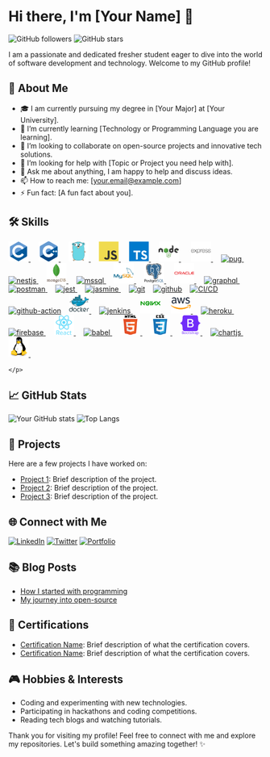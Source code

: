 # Hi there, I'm [Your Name] 👋

![GitHub followers](https://img.shields.io/github/followers/your-github-username?style=social)
![GitHub stars](https://img.shields.io/github/stars/your-github-username?style=social)

I am a passionate and dedicated fresher student eager to dive into the world of software development and technology. Welcome to my GitHub profile!

## 🚀 About Me
- 🎓 I am currently pursuing my degree in [Your Major] at [Your University].
- 🌱 I’m currently learning [Technology or Programming Language you are learning].
- 👯 I’m looking to collaborate on open-source projects and innovative tech solutions.
- 🤔 I’m looking for help with [Topic or Project you need help with].
- 💬 Ask me about anything, I am happy to help and discuss ideas.
- 📫 How to reach me: [your.email@example.com]
- ⚡ Fun fact: [A fun fact about you].

## 🛠️ Skills
<p align="left">
        <a href="https://www.cprogramming.com/" target="_blank" rel="noreferrer"> <img
                src="https://raw.githubusercontent.com/devicons/devicon/master/icons/c/c-original.svg" alt="c"
                width="40" height="40" /> </a>&nbsp;&nbsp;&nbsp;
        <a href="https://www.w3schools.com/cpp/" target="_blank" rel="noreferrer"> <img
                src="https://raw.githubusercontent.com/devicons/devicon/master/icons/cplusplus/cplusplus-original.svg"
                alt="cplusplus" width="40" height="40" /> </a>&nbsp;&nbsp;&nbsp;
        <a href="https://golang.org" target="_blank" rel="noreferrer"> <img
                src="https://raw.githubusercontent.com/devicons/devicon/master/icons/go/go-original.svg" alt="go"
                width="40" height="40" /> </a>&nbsp;&nbsp;&nbsp;
        <a href="https://developer.mozilla.org/en-US/docs/Web/JavaScript" target="_blank" rel="noreferrer"> <img
                src="https://raw.githubusercontent.com/devicons/devicon/master/icons/javascript/javascript-original.svg"
                alt="javascript" width="40" height="40" /> </a>&nbsp;&nbsp;&nbsp;
        <a href="https://www.typescriptlang.org/" target="_blank" rel="noreferrer"> <img
                src="https://raw.githubusercontent.com/devicons/devicon/master/icons/typescript/typescript-original.svg"
                alt="typescript" width="40" height="40" /> </a>&nbsp;&nbsp;&nbsp;
        <a href="https://nodejs.org" target="_blank" rel="noreferrer"> <img
                src="https://raw.githubusercontent.com/devicons/devicon/master/icons/nodejs/nodejs-original-wordmark.svg"
                alt="nodejs" width="40" height="40" /> </a>&nbsp;&nbsp;&nbsp;&nbsp;
        <a href="https://expressjs.com" target="_blank" rel="noreferrer"> <img
                src="https://raw.githubusercontent.com/devicons/devicon/master/icons/express/express-original-wordmark.svg"
                alt="express" width="40" height="40" /> </a>&nbsp;&nbsp;&nbsp;
        <a href="https://pugjs.org" target="_blank" rel="noreferrer"> <img
                src="https://cdn.worldvectorlogo.com/logos/pug.svg" alt="pug" width="40" height="40" />
        </a>&nbsp;&nbsp;&nbsp;
        <a href="https://nestjs.com/" target="_blank" rel="noreferrer"> <img
                src="https://upload.wikimedia.org/wikipedia/commons/a/a8/NestJS.svg" alt="nestjs" width="40"
                height="40" /> </a>&nbsp;&nbsp;&nbsp;
        <a href="https://www.mongodb.com/" target="_blank" rel="noreferrer"> <img
                src="https://raw.githubusercontent.com/devicons/devicon/master/icons/mongodb/mongodb-original-wordmark.svg"
                alt="mongodb" width="40" height="40" /> </a>&nbsp;&nbsp;&nbsp;
        <a href="https://www.microsoft.com/en-us/sql-server" target="_blank" rel="noreferrer"> <img
                src="https://www.svgrepo.com/show/303229/microsoft-sql-server-logo.svg" alt="mssql" width="40"
                height="40" /> </a>&nbsp;&nbsp;&nbsp;
        <a href="https://www.mysql.com/" target="_blank" rel="noreferrer"> <img
                src="https://raw.githubusercontent.com/devicons/devicon/master/icons/mysql/mysql-original-wordmark.svg"
                alt="mysql" width="40" height="40" /> </a>&nbsp;&nbsp;&nbsp;
        <a href="https://www.postgresql.org" target="_blank" rel="noreferrer"> <img
                src="https://raw.githubusercontent.com/devicons/devicon/master/icons/postgresql/postgresql-original-wordmark.svg"
                alt="postgresql" width="40" height="40" /> </a>&nbsp;&nbsp;&nbsp;
        <a href="https://www.oracle.com/" target="_blank" rel="noreferrer"> <img
                src="https://raw.githubusercontent.com/devicons/devicon/master/icons/oracle/oracle-original.svg"
                alt="oracle" width="40" height="40" /> </a>&nbsp;&nbsp;&nbsp;
        <a href="https://graphql.org" target="_blank" rel="noreferrer"> <img
                src="https://www.vectorlogo.zone/logos/graphql/graphql-icon.svg" alt="graphql" width="40" height="40" />
        </a>&nbsp;&nbsp;&nbsp;
        <a href="https://postman.com" target="_blank" rel="noreferrer"> <img
                src="https://www.vectorlogo.zone/logos/getpostman/getpostman-icon.svg" alt="postman" width="40"
                height="40" /> </a>&nbsp;&nbsp;&nbsp;
        <a href="https://jestjs.io" target="_blank" rel="noreferrer"> <img
                src="https://www.vectorlogo.zone/logos/jestjsio/jestjsio-icon.svg" alt="jest" width="40" height="40" />
        </a>&nbsp;&nbsp;&nbsp;
        <a href="https://jasmine.github.io/" target="_blank" rel="noreferrer"> <img
                src="https://www.vectorlogo.zone/logos/jasmine/jasmine-icon.svg" alt="jasmine" width="40" height="40" />
        </a>&nbsp;&nbsp;&nbsp;
        <a href="https://git-scm.com/" target="_blank" rel="noreferrer"> <img
                src="https://www.vectorlogo.zone/logos/git-scm/git-scm-icon.svg" alt="git" width="40"
                height="40" /></a>&nbsp;&nbsp;&nbsp;
        <a href="https://git-scm.com/" target="_blank" rel="noreferrer"> <img
                src="https://github.githubassets.com/assets/GitHub-Mark-ea2971cee799.png" alt="github" width="40"
                height="40" /></a>&nbsp;&nbsp;&nbsp;
        <a href="https://git-scm.com/" target="_blank" rel="noreferrer"> <img
                src="https://www.synopsys.com/glossary/what-is-cicd/_jcr_content/root/synopsyscontainer/column_1946395452_co/colRight/image_copy.coreimg.svg/1663683682045/cicd.svg"
                alt="CI/CD" width="40" height="40" /></a>&nbsp;&nbsp;&nbsp;
        <a href="https://git-scm.com/" target="_blank" rel="noreferrer"> <img
                src="https://icon.icepanel.io/Technology/svg/GitHub-Actions.svg" alt="github-action" width="40"
                height="40" /></a>&nbsp;&nbsp;&nbsp;
        <a href="https://www.docker.com/" target="_blank" rel="noreferrer"> <img
                src="https://raw.githubusercontent.com/devicons/devicon/master/icons/docker/docker-original-wordmark.svg"
                alt="docker" width="40" height="40" /> </a>&nbsp;&nbsp;&nbsp;
        <a href="https://www.jenkins.io" target="_blank" rel="noreferrer"> <img
                src="https://www.vectorlogo.zone/logos/jenkins/jenkins-icon.svg" alt="jenkins" width="40" height="40" />
        </a>&nbsp;&nbsp;&nbsp;
        <a href="https://www.nginx.com" target="_blank" rel="noreferrer"> <img
                src="https://raw.githubusercontent.com/devicons/devicon/master/icons/nginx/nginx-original.svg"
                alt="nginx" width="40" height="40" /> </a>&nbsp;&nbsp;&nbsp;
        <a href="https://aws.amazon.com" target="_blank" rel="noreferrer"> <img
                src="https://raw.githubusercontent.com/devicons/devicon/master/icons/amazonwebservices/amazonwebservices-original-wordmark.svg"
                alt="aws" width="40" height="40" /> </a>&nbsp;&nbsp;&nbsp;
        <a href="https://heroku.com" target="_blank" rel="noreferrer"> <img
                src="https://www.vectorlogo.zone/logos/heroku/heroku-icon.svg" alt="heroku" width="40" height="40" />
        </a>&nbsp;&nbsp;&nbsp;
        <a href="https://firebase.google.com/" target="_blank" rel="noreferrer"> <img
                src="https://www.vectorlogo.zone/logos/firebase/firebase-icon.svg" alt="firebase" width="40"
                height="40" /> </a>&nbsp;&nbsp;&nbsp;
        <a href="https://reactjs.org/" target="_blank" rel="noreferrer"> <img
                src="https://raw.githubusercontent.com/devicons/devicon/master/icons/react/react-original-wordmark.svg"
                alt="react" width="40" height="40" /> </a>&nbsp;&nbsp;&nbsp;
        <a href="https://babeljs.io/" target="_blank" rel="noreferrer">
            <img src="https://www.vectorlogo.zone/logos/babeljs/babeljs-icon.svg" alt="babel" width="40" height="40" />
        </a>&nbsp;&nbsp;&nbsp;
        <a href="https://www.w3.org/html/" target="_blank" rel="noreferrer"> <img
                src="https://raw.githubusercontent.com/devicons/devicon/master/icons/html5/html5-original-wordmark.svg"
                alt="html5" width="40" height="40" /> </a>&nbsp;&nbsp;&nbsp;
        <a href="https://www.w3schools.com/css/" target="_blank" rel="noreferrer"> <img
                src="https://raw.githubusercontent.com/devicons/devicon/master/icons/css3/css3-original-wordmark.svg"
                alt="css3" width="40" height="40" /> </a>&nbsp;&nbsp;&nbsp;
        <a href="https://getbootstrap.com" target="_blank" rel="noreferrer"> <img
                src="https://raw.githubusercontent.com/devicons/devicon/master/icons/bootstrap/bootstrap-plain-wordmark.svg"
                alt="bootstrap" width="40" height="40" /> </a>&nbsp;&nbsp;&nbsp;
        <a href="https://www.chartjs.org" target="_blank" rel="noreferrer"> <img
                src="https://www.chartjs.org/media/logo-title.svg" alt="chartjs" width="40" height="40" />
        </a>&nbsp;&nbsp;&nbsp;
        <a href="https://www.linux.org/" target="_blank" rel="noreferrer"> <img
                src="https://raw.githubusercontent.com/devicons/devicon/master/icons/linux/linux-original.svg"
                alt="linux" width="40" height="40" /> </a>&nbsp;&nbsp;&nbsp;

    </p>

    
## 📈 GitHub Stats
![Your GitHub stats](https://github-readme-stats.vercel.app/api?username=your-github-username&show_icons=true&theme=radical)
![Top Langs](https://github-readme-stats.vercel.app/api/top-langs/?username=your-github-username&layout=compact&theme=radical)

## 💼 Projects
Here are a few projects I have worked on:
- [Project 1](link-to-project): Brief description of the project.
- [Project 2](link-to-project): Brief description of the project.
- [Project 3](link-to-project): Brief description of the project.

## 🌐 Connect with Me
[![LinkedIn](https://img.shields.io/badge/LinkedIn-0077B5?style=for-the-badge&logo=linkedin&logoColor=white)](https://www.linkedin.com/in/your-linkedin-username)
[![Twitter](https://img.shields.io/badge/Twitter-1DA1F2?style=for-the-badge&logo=twitter&logoColor=white)](https://twitter.com/your-twitter-username)
[![Portfolio](https://img.shields.io/badge/Portfolio-000000?style=for-the-badge&logo=github&logoColor=white)](https://your-portfolio-link)

## 📚 Blog Posts
- [How I started with programming](link-to-blog-post)
- [My journey into open-source](link-to-blog-post)

## 📜 Certifications
- [Certification Name](link-to-certification): Brief description of what the certification covers.
- [Certification Name](link-to-certification): Brief description of what the certification covers.

## 🎮 Hobbies & Interests
- Coding and experimenting with new technologies.
- Participating in hackathons and coding competitions.
- Reading tech blogs and watching tutorials.

Thank you for visiting my profile! Feel free to connect with me and explore my repositories. Let's build something amazing together! ✨
